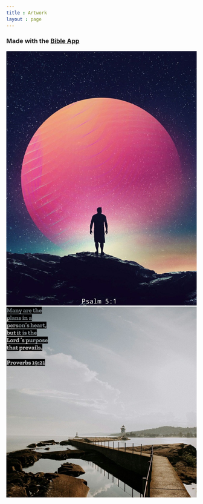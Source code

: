 ```yaml
---
title : Artwork
layout : page
---
```


<h3>Made with the <a href = "https://bible.com">Bible App</a></h3>
<img src="assets/pverbs5.1.jpg" alt="Proverbs 5:1">

<img src="assets/bwalkverse.jpg" alt="Boardwalk Verse Image">

